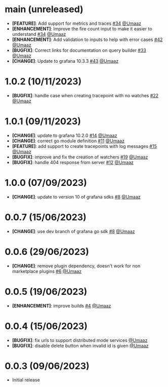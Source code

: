 <!-- main Start -->

# main (unreleased)

- **[FEATURE]**: Add support for metrics and traces [#34](https://github.com/intergral/deep/pull/34) [@Umaaz](https://github.com/Umaaz)
- **[ENHANCEMENT]**: Improve the fire count input to make it easier to understand [#34](https://github.com/intergral/deep/pull/34) [@Umaaz](https://github.com/Umaaz)
- **[ENHANCEMENT]**: Add validation to inputs to help with error cases [#42](https://github.com/intergral/deep/pull/42) [@Umaaz](https://github.com/Umaaz)
- **[BUGFIX]**: Correct links for documentation on query builder [#33](https://github.com/intergral/deep/pull/33) [@Umaaz](https://github.com/Umaaz)
- **[CHANGE]**: Update to grafana 10.3.3 [#43](https://github.com/intergral/deep/pull/43) [@Umaaz](https://github.com/Umaaz)

<!-- main END -->

<!-- 1.0.2 Start -->

# 1.0.2 (10/11/2023)

- **[BUGFIX]**: handle case when creating tracepoint with no watches [#22](https://github.com/intergral/deep/pull/22) [@Umaaz](https://github.com/Umaaz)

<!-- 1.0.2 END -->

<!-- 1.0.1 Start -->

# 1.0.1 (09/11/2023)

- **[CHANGE]**: update to grafana 10.2.0 [#14](https://github.com/intergral/deep/pull/14) [@Umaaz](https://github.com/Umaaz)
- **[CHANGE]**: correct go module definition [#11](https://github.com/intergral/deep/pull/11) [@Umaaz](https://github.com/Umaaz)
- **[FEATURE]**: add support to create tracepoints with log messages [#15](https://github.com/intergral/deep/pull/15) [@Umaaz](https://github.com/Umaaz)
- **[BUGFIX]**: improve and fix the creation of watchers [#19](https://github.com/intergral/deep/pull/19) [@Umaaz](https://github.com/Umaaz)
- **[BUGFIX]**: handle 404 response from server [#12](https://github.com/intergral/deep/pull/12) [@Umaaz](https://github.com/Umaaz)

<!-- 1.0.1 END -->

<!-- 1.0.0 Start -->

# 1.0.0 (07/09/2023)

- **[CHANGE]**: update to version 10 of grafana sdks [#8](https://github.com/intergral/deep/pull/8) [@Umaaz](https://github.com/Umaaz)

<!-- 1.0.0 END -->
<!-- 0.0.7 Start -->

# 0.0.7 (15/06/2023)

- **[CHANGE]**: use dev branch of grafana go sdk [#8](https://github.com/intergral/deep/pull/8) [@Umaaz](https://github.com/Umaaz)

<!-- 0.0.7 END -->

<!-- 0.0.6 Start -->

# 0.0.6 (29/06/2023)

- **[CHANGE]**: remove plugin dependency, doesn't work for non marketplace plugins [#6](https://github.com/intergral/deep/pull/6) [@Umaaz](https://github.com/Umaaz)

<!-- 0.0.6 END -->

<!-- 0.0.5 Start -->

# 0.0.5 (19/06/2023)

- **[ENHANCEMENT]**: improve builds [#4](https://github.com/intergral/deep/pull/4) [@Umaaz](https://github.com/Umaaz)

<!-- 0.0.5 END -->

<!-- 0.0.4 Start -->

# 0.0.4 (15/06/2023)

- **[BUGFIX]**: fix urls to support distributed mode services [@Umaaz](https://github.com/Umaaz)
- **[BUGFIX]**: disable delete button when invalid id is given [@Umaaz](https://github.com/Umaaz)

<!-- 0.0.4 END -->

<!-- 0.0.3 Start -->

# 0.0.3 (09/06/2023)

- Initial release

<!-- 0.0.3 END -->

<!-- 0.1.1 Start -->
<!-- Template START
# 1.0.0 (xx/xx/2023)

- **[CHANGE]**: description [#PRid](https://github.com/intergral/deep/pull/8) [@user](https://github.com/)
- **[FEATURE]**: description [#PRid](https://github.com/intergral/deep/pull/) [@user](https://github.com/)
- **[ENHANCEMENT]**: description [#PRid](https://github.com/intergral/deep/pull/) [@user](https://github.com/)
- **[BUGFIX]**: description [#PRid](https://github.com/intergral/deep/pull/) [@user](https://github.com/)
Template END -->
<!-- 0.1.1 END -->
